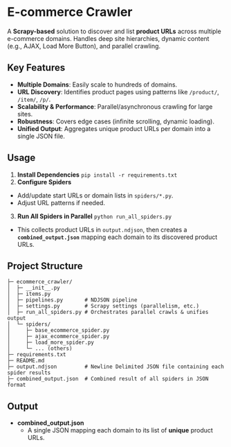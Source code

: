 
# E-commerce Crawler

A **Scrapy-based** solution to discover and list **product URLs** across multiple e-commerce domains. Handles deep site hierarchies, dynamic content (e.g., AJAX, Load More Button), and parallel crawling.

## Key Features

-   **Multiple Domains**: Easily scale to hundreds of domains.
-   **URL Discovery**: Identifies product pages using patterns like `/product/`, `/item/`, `/p/`.
-   **Scalability & Performance**: Parallel/asynchronous crawling for large sites.
-   **Robustness**: Covers edge cases (infinite scrolling, dynamic loading).
-   **Unified Output**: Aggregates unique product URLs per domain into a single JSON file.

## Usage

1.  **Install Dependencies** 
`pip install -r requirements.txt`
2. **Configure Spiders**
-   Add/update start URLs or domain lists in `spiders/*.py`.
-   Adjust URL patterns if needed.
3. **Run All Spiders in Parallel**
`python run_all_spiders.py`
- This collects product URLs in `output.ndjson`, then creates a **`combined_output.json`** mapping each domain to its discovered product URLs.

## Project Structure


    ├─ ecommerce_crawler/
    │  ├─ __init__.py
    │  ├─ items.py
    │  ├─ pipelines.py       # NDJSON pipeline
    │  ├─ settings.py        # Scrapy settings (parallelism, etc.)
    │  ├─ run_all_spiders.py # Orchestrates parallel crawls & unifies output
    │  └─ spiders/
    │     ├─ base_ecommerce_spider.py
    │     ├─ ajax_ecommerce_spider.py
    │     ├─ load_more_spider.py
    │     └─ ... (others)
    ├─ requirements.txt
    ├─ README.md
    ├─ output.ndjson         # Newline Delimited JSON file containing each spider results
    ├─ combined_output.json  # Combined result of all spiders in JSON format

## Output

-   **combined_output.json**
    -   A single JSON mapping each domain to its list of **unique** product URLs.
